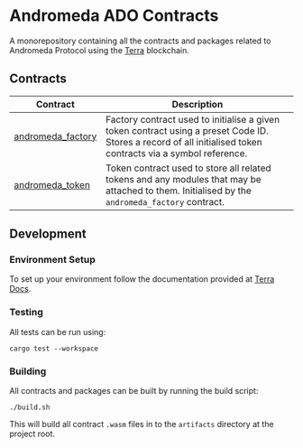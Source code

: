 # Andromeda ADO Contracts

A monorepository containing all the contracts and packages related to Andromeda Protocol using the [Terra](https://www.terra.money/) blockchain.

## Contracts

| Contract      | Description |
| ----------- | ----------- |
| [andromeda_factory](https://github.com/andromedaprotocol/andromeda-contracts/tree/main/contracts/andromeda_factory) | Factory contract used to initialise a given token contract using a preset Code ID. Stores a record of all initialised token contracts via a symbol reference. |
| [andromeda_token](https://github.com/andromedaprotocol/andromeda-contracts/tree/main/contracts/andromeda_token)      | Token contract used to store all related tokens and any modules that may be attached to them. Initialised by the `andromeda_factory` contract.|

## Development

### Environment Setup
To set up your environment follow the documentation provided at [Terra Docs](https://docs.terra.money/contracts/tutorial/).

### Testing
All tests can be run using:

```cargo test --workspace```

### Building
All contracts and packages can be built by running the build script:

```./build.sh```

This will build all contract `.wasm` files in to the `artifacts` directory at the project root.
